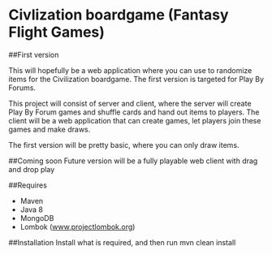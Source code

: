 Civlization boardgame (Fantasy Flight Games)
=================================

##First version

This will hopefully be a web application where you can use to randomize items for the Civilization boardgame. The first version is targeted for Play By Forums.

This project will consist of server and client, where the server will create Play By Forum games and shuffle cards and hand out items to players.
The client will be a web application that can create games, let players join these games and make draws.

The first version will be pretty basic, where you can only draw items.

##Coming soon
Future version will be a fully playable web client with drag and drop play

##Requires
* Maven
* Java 8
* MongoDB
* Lombok (www.projectlombok.org)

##Installation
Install what is required, and then run mvn clean install